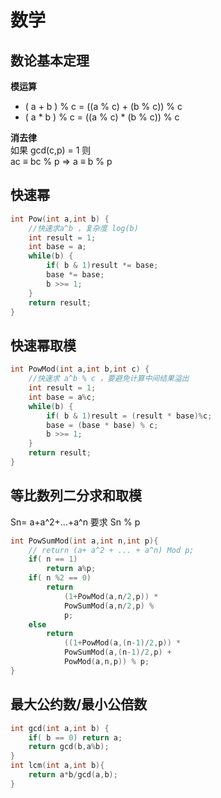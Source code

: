 # 数学

## 数论基本定理

**模运算**  
* ( a + b ) % c = ((a % c) + (b % c)) % c 
* ( a * b ) % c = ((a % c) * (b % c)) % c

**消去律**  
如果 gcd(c,p) = 1  则  
ac ≡ bc % p  => a ≡ b % p 

## 快速幂
```cpp
int Pow(int a,int b) { 
    //快速求a^b ，复杂度 log(b)
    int result = 1;  
    int base = a;  
    while(b) {   
        if( b & 1)result *= base;
        base *= base;
        b >>= 1;  
    }
    return result; 
} 
```

## 快速幂取模
```cpp
int PowMod(int a,int b,int c) {
    //快速求 a^b % c ，要避免计算中间结果溢出
    int result = 1;
    int base = a%c;
    while(b) {
        if( b & 1)result = (result * base)%c;
        base = (base * base) % c;
        b >>= 1;
    }
    return result;
} 
```

## 等比数列二分求和取模
Sn= a+a^2+...+a^n 要求 Sn % p 
```cpp
int PowSumMod(int a,int n,int p){
    // return (a+ a^2 + ... + a^n) Mod p;
    if( n == 1)
        return a%p;
    if( n %2 == 0) 
        return 
            (1+PowMod(a,n/2,p)) *
            PowSumMod(a,n/2,p) %
            p;
    else
        return 
            ((1+PowMod(a,(n-1)/2,p)) *
            PowSumMod(a,(n-1)/2,p) +
            PowMod(a,n,p)) % p; 
} 
```

## 最大公约数/最小公倍数
```cpp
int gcd(int a,int b) {
    if( b == 0) return a;
    return gcd(b,a%b); 
} 
int lcm(int a,int b){
    return a*b/gcd(a,b);
}
```